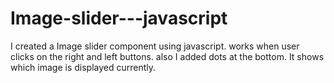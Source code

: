 # Image-slider---javascript
I created a Image slider component using javascript. works when user clicks on the right and left buttons. also I added dots at the bottom. It shows which image is displayed currently.
